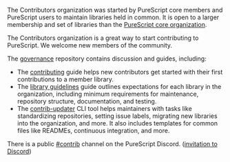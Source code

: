 The Contributors organization was started by PureScript core members and PureScript users to maintain libraries held in common. It is open to a larger membership and set of libraries than the [PureScript core organization](https://github.com/purescript). 

The Contributors organization is a great way to start contributing to PureScript. We welcome new members of the community.

The [governance](https://github.com/purescript-contrib/governance) repository contains discussion and guides, including:

- The [contributing](https://github.com/purescript-contrib/governance/blob/main/contributing.md) guide helps new contributors get started with their first contributions to a member library.
- The [library guidelines](https://github.com/purescript-contrib/governance/blob/main/library-guidelines.md) guide outlines expectations for each library in the organization, including minimum requirements for maintenance, repository structure, documentation, and testing.
- The [contrib-updater](https://github.com/purescript-contrib/governance/blob/main/updater) CLI tool helps maintainers with tasks like standardizing repositories, setting issue labels, migrating new libraries into the organization, and more. It also includes templates for common files like READMEs, continuous integration, and more.

There is a public [#contrib](https://discord.com/channels/864614189094928394/938253816862736405) channel on the PureScript Discord. ([invitation to Discord](https://purescript.org/chat))
